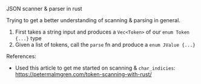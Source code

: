 JSON scanner & parser in rust

Trying to get a better understanding of scanning & parsing in general.

1. First takes a string input and produces a `Vec<Token>` of our `enum Token {...}` type
2. Given a list of tokens, call the `parse` fn and produce a `enum JValue {...}`

References:
- Used this article to get me started on scanning & `char_indicies`: https://petermalmgren.com/token-scanning-with-rust/
